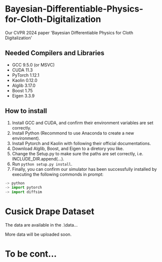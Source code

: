 # Bayesian-Differentiable-Physics-for-Cloth-Digitalization
Our CVPR 2024 paper 'Bayesian Differentiable Physics for Cloth Digitalization'

## Needed Compilers and Libraries

- GCC 9.5.0 (or MSVC)
- CUDA 11.3
- PyTorch 1.12.1
- Kaolin 0.12.0
- Alglib 3.17.0
- Boost 1.75
- Eigen 3.3.9

## How to install

1. Install GCC and CUDA, and confirm their environment variables are set correctly.
2. Install Python (Recommond to use Anaconda to create a new environment).
3. Install Pytorch and Kaolin with following their official documentations.
4. Download Alglib, Boost, and Eigen to a diretory you like.
5. Change the Setup.py to make sure the paths are set correctly, i.e. INCLUDE_DIR.append(...).
6. Run `python setup.py install`.
7. Finally, you can confirm our simulator has been successfully installed by executing the following commonds in prompt:

```python
-> python
-> import pytorch
-> import diffsim
```

# Cusick Drape Dataset

The data are available in the .\data\... 

More data will be uploaded soon.

# To be cont...
